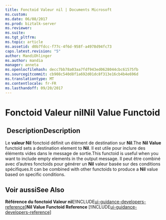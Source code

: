 ```yaml
---
title: Fonctoid Valeur nil | Documents Microsoft
ms.custom: 
ms.date: 06/08/2017
ms.prod: biztalk-server
ms.reviewer: 
ms.suite: 
ms.tgt_pltfrm: 
ms.topic: article
ms.assetid: d0b7fdcc-f77c-4f6d-958f-a4978d94fc73
caps.latest.revision: "5"
author: MandiOhlinger
ms.author: mandia
manager: anneta
ms.openlocfilehash: decc7bb78a03aa7fdf943ed0628044cbc61575fb
ms.sourcegitcommit: cb908c540d8f1a692d01dc8f313e16cb4b4e696d
ms.translationtype: MT
ms.contentlocale: fr-FR
ms.lasthandoff: 09/20/2017
---
```

# <a name="nil-value-functoid"></a><span data-ttu-id="36208-102">Fonctoid Valeur nil</span><span class="sxs-lookup"><span data-stu-id="36208-102">Nil Value Functoid</span></span>

## <a name="description"></a><span data-ttu-id="36208-103"> Description</span><span class="sxs-lookup"><span data-stu-id="36208-103">Description</span></span>
<span data-ttu-id="36208-104">Le **valeur Nil** fonctoid définit un élément de destination sur **Nil**.</span><span class="sxs-lookup"><span data-stu-id="36208-104">The **Nil Value** functoid sets a destination element to **Nil**.</span></span> <span data-ttu-id="36208-105">Il est utile pour inclure des éléments vides dans le message de sortie.</span><span class="sxs-lookup"><span data-stu-id="36208-105">This functoid is useful when you want to include empty elements in the output message.</span></span> <span data-ttu-id="36208-106">Il peut être combiné avec d’autres fonctoids pour générer un **Nil** valeur basée sur des conditions spécifiques.</span><span class="sxs-lookup"><span data-stu-id="36208-106">It can be combined with other functoids to produce a **Nil** value based on specific conditions.</span></span>  
  
## <a name="see-also"></a><span data-ttu-id="36208-107">Voir aussi</span><span class="sxs-lookup"><span data-stu-id="36208-107">See Also</span></span>  
 <span data-ttu-id="36208-108">**Référence du fonctoid Valeur nil**[!INCLUDE[ui-guidance-developers-reference](../includes/ui-guidance-developers-reference.md)]</span><span class="sxs-lookup"><span data-stu-id="36208-108">**Nil Value Functoid Reference** [!INCLUDE[ui-guidance-developers-reference](../includes/ui-guidance-developers-reference.md)]</span></span>